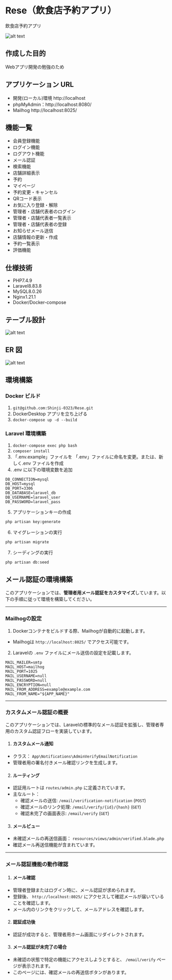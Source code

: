 # Rese（飲食店予約アプリ）

飲食店予約アプリ  

![alt text](<スクリーンショット 2024-11-18 17.13.45.png>)

## 作成した目的

Webアプリ開発の勉強のため

## アプリケーション URL

- 開発(ローカル)環境  http://localhost
- phpMyAdmin：http://localhost:8080/
- Mailhog  http://localhost:8025/

## 機能一覧

- 会員登録機能
- ログイン機能
- ログアウト機能
- メール認証
- 検索機能
- 店舗詳細表示
- 予約
- マイページ
- 予約変更・キャンセル
- QRコード表示
- お気に入り登録・解除
- 管理者・店舗代表者のログイン
- 管理者・店舗代表者一覧表示
- 管理者・店舗代表者の登録
- お知らせメール送信
- 店舗情報の更新・作成
- 予約一覧表示
- 評価機能

## 仕様技術

- PHP7.4.9
- Laravel8.83.8
- MySQL8.0.26
- Nginx1.21.1
- Docker/Docker-compose

## テーブル設計

![alt text](<スクリーンショット 2024-11-19 8.28.21.png>)

## ER 図

![alt text](Rese.png)

## 環境構築

###  **Docker ビルド**

1. `git@github.com:Shinji-0323/Rese.git`
2. DockerDesktop アプリを立ち上げる
3. `docker-compose up -d --build`

###  **Laravel 環境構築**

1. `docker-compose exec php bash`
2. `composer install`
3. 「.env.example」ファイルを 「.env」ファイルに命名を変更。または、新しく.env ファイルを作成
4. .env に以下の環境変数を追加

```text
DB_CONNECTION=mysql
DB_HOST=mysql
DB_PORT=3306
DB_DATABASE=laravel_db
DB_USERNAME=laravel_user
DB_PASSWORD=laravel_pass
```

5. アプリケーションキーの作成

```bash
php artisan key:generate
```

6. マイグレーションの実行

```bash
php artisan migrate
```

7. シーディングの実行

```bash
php artisan db:seed
```

## メール認証の環境構築

このアプリケーションでは、**管理者用メール認証をカスタマイズ**しています。以下の手順に従って環境を構築してください。

---

### **Mailhogの設定**

1. Dockerコンテナをビルドする際、Mailhogが自動的に起動します。
- Mailhogは `http://localhost:8025/` でアクセス可能です。

2. Laravelの `.env` ファイルにメール送信の設定を記載します。

```text
MAIL_MAILER=smtp
MAIL_HOST=mailhog
MAIL_PORT=1025
MAIL_USERNAME=null
MAIL_PASSWORD=null
MAIL_ENCRYPTION=null
MAIL_FROM_ADDRESS=example@example.com
MAIL_FROM_NAME="${APP_NAME}"
```
---
### **カスタムメール認証の概要**
このアプリケーションでは、Laravelの標準的なメール認証を拡張し、管理者専用のカスタム認証フローを実装しています。

1. #### カスタムメール通知
- クラス： `App\Notifications\AdminVerifyEmailNotification`
- 管理者用の署名付きメール確認リンクを生成します。

2. #### ルーティング
- 認証用ルートは `routes/admin.php` に定義されています。
- 主なルート：
  - 確認メールの送信: `/email/verification-notification` (`POST`)
  - 確認メールのリンク処理: `/email/verify/{id}/{hash}` (`GET`)
  - 確認未完了の画面表示: `/email/verify` (`GET`)

3. #### メールビュー
- 未確認メールの再送信画面： `resources/views/admin/verified.blade.php`
- 確認メール再送信機能が含まれています。

---
### **メール認証機能の動作確認**

1. #### メール確認
- 管理者登録またはログイン時に、メール認証が求められます。
-  登録後、 `http://localhost:8025/` にアクセスして確認メールが届いていることを確認します。
-  メール内のリンクをクリックして、メールアドレスを確認します。
2. #### 認証成功後
-  認証が成功すると、管理者用ホーム画面にリダイレクトされます。
3. #### メール認証が未完了の場合
- 未確認の状態で特定の機能にアクセスしようとすると、 `/email/verify` ページが表示されます。
- このページには、確認メールの再送信ボタンがあります。
